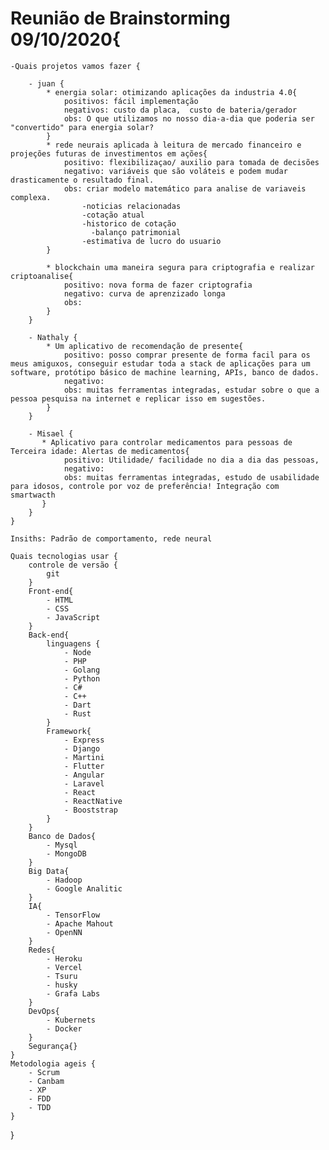 
# Reunião de Brainstorming 09/10/2020{

    -Quais projetos vamos fazer {

        - juan {
            * energia solar: otimizando aplicações da industria 4.0{
                positivos: fácil implementação
                negativos: custo da placa,  custo de bateria/gerador
                obs: O que utilizamos no nosso dia-a-dia que poderia ser "convertido" para energia solar?
            }
            * rede neurais aplicada à leitura de mercado financeiro e projeções futuras de investimentos em ações{
                positivo: flexibilizaçao/ auxilio para tomada de decisões 
                negativo: variáveis que são voláteis e podem mudar drasticamente o resultado final.
                obs: criar modelo matemático para analise de variaveis complexa.
                    -noticias relacionadas 
                    -cotação atual 
                    -historico de cotação
                      -balanço patrimonial
                    -estimativa de lucro do usuario
            }

            * blockchain uma maneira segura para criptografia e realizar criptoanalise{
                positivo: nova forma de fazer criptografia 
                negativo: curva de aprenzizado longa
                obs:
            }
        }                       

        - Nathaly {
            * Um aplicativo de recomendação de presente{
                positivo: posso comprar presente de forma facil para os meus amiguxos, conseguir estudar toda a stack de aplicações para um software, protótipo básico de machine learning, APIs, banco de dados.
                negativo: 
                obs: muitas ferramentas integradas, estudar sobre o que a pessoa pesquisa na internet e replicar isso em sugestões.
            }
        }

        - Misael {
           * Aplicativo para controlar medicamentos para pessoas de Terceira idade: Alertas de medicamentos{
                positivo: Utilidade/ facilidade no dia a dia das pessoas,
                negativo:
                obs: muitas ferramentas integradas, estudo de usabilidade para idosos, controle por voz de preferência! Integração com smartwacth
           }  
        }
    }

    Insiths: Padrão de comportamento, rede neural 

    Quais tecnologias usar {
        controle de versão {
            git 
        }
        Front-end{
            - HTML
            - CSS
            - JavaScript 
        }
        Back-end{
            linguagens {
                - Node 
                - PHP
                - Golang 
                - Python
                - C#
                - C++
                - Dart
                - Rust
            }
            Framework{
                - Express
                - Django
                - Martini
                - Flutter
                - Angular
                - Laravel 
                - React
                - ReactNative
                - Booststrap
            }
        }
        Banco de Dados{
            - Mysql
            - MongoDB
        }
        Big Data{
            - Hadoop
            - Google Analitic
        }
        IA{
            - TensorFlow
            - Apache Mahout
            - OpenNN
        }
        Redes{
            - Heroku
            - Vercel
            - Tsuru
            - husky
            - Grafa Labs
        }
        DevOps{
            - Kubernets
            - Docker
        }
        Segurança{}
    }
    Metodologia ageis {
        - Scrum
        - Canbam
        - XP
        - FDD
        - TDD
    }  
}
